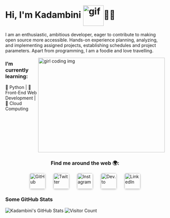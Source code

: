 # Hi, I'm Kadambini <img align="center" src="https://i.pinimg.com/originals/b9/37/12/b9371273ae94a946e92074d1b9696680.gif" width="65" height="65" alt="gif">👩‍💻

I am an enthusiastic, ambitious developer, eager to contribute to making open source more accessible. Hands-on experience planning, analyzing, and implementing assigned projects, establishing schedules and project parameters. Apart from programming, I am a foodie and love travelling.

<img align="right" src="https://miro.medium.com/max/1600/0*K2WLMTExLyida7OR.gif" width="400" height="300" alt="girl coding img" style="position: relative; z-index: 50;">

<!-- Learning Section -->
<h3>I’m currently learning:</h3>
<p>🌱 Python | 🌱 Front-End Web Development | 🌱 Cloud Computing</p>

<!-- Clear Floats to ensure the next content starts after the image -->
<div style="clear: both;"></div>

<!-- Social Media Icons Section -->
<h3 style="text-align: center;">Find me around the web 🌍:</h3>
<div style="display: flex; justify-content: center; gap: 25px; margin-bottom: 20px;">
  <a href="https://github.com/kadambinipanda" style="transition: transform 0.2s;">
    <img src="https://upload.wikimedia.org/wikipedia/commons/thumb/9/91/Octicons-mark-github.svg/2048px-Octicons-mark-github.svg.png" width="50" height="50" alt="GitHub" style="border-radius: 10%; box-shadow: 0 2px 5px rgba(0, 0, 0, 0.2);">
  </a>
  <a href="https://twitter.com/kadambinipanda6" style="transition: transform 0.2s;">
    <img src="https://assets.stickpng.com/thumbs/580b57fcd9996e24bc43c53e.png" width="50" height="50" alt="Twitter" style="border-radius: 10%; box-shadow: 0 2px 5px rgba(0, 0, 0, 0.2);">
  </a>
  <a href="https://www.instagram.com/kadambini27/" style="transition: transform 0.2s;">
    <img src="https://assets.stickpng.com/images/580b57fcd9996e24bc43c521.png" width="50" height="50" alt="Instagram" style="border-radius: 10%; box-shadow: 0 2px 5px rgba(0, 0, 0, 0.2);">
  </a>
  <a href="https://dev.to/kadambinipanda" style="transition: transform 0.2s;">
    <img src="https://cdn4.iconfinder.com/data/icons/logos-and-brands-1/512/84_Dev_logo_logos-512.png" width="50" height="50" alt="Dev.to" style="border-radius: 10%; box-shadow: 0 2px 5px rgba(0, 0, 0, 0.2);">
  </a>
  <a href="https://www.linkedin.com/in/kadambini-panda-b730141b8/" style="transition: transform 0.2s;">
    <img src="https://logos-world.net/wp-content/uploads/2020/04/Linkedin-Logo.png" width="50" height="50" alt="LinkedIn" style="border-radius: 10%; box-shadow: 0 2px 5px rgba(0, 0, 0, 0.2);">
  </a>
</div>

<!-- GitHub Stats Section -->
<h3>Some GitHub Stats</h3>
<img src="https://github-readme-stats.vercel.app/api?username=kadambinipanda&show_icons=true&theme=dracula" alt="Kadambini's GitHub Stats">
<img src="https://rushter.com/counter.svg" alt="Visitor Count">
